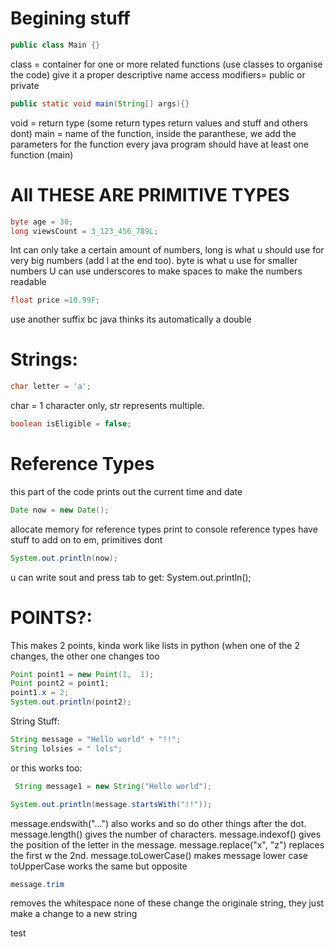 # Begining stuff 

```java
public class Main {}
```
class = container for one or more related functions (use classes to organise the code) give it a proper descriptive name
access modifiers= public or private

```java
public static void main(String[] args){}
```
void = return type (some return types return values and stuff and others dont)
main = name of the function, inside the paranthese, we add the parameters for the function
every java program should have at least one function (main)


# All THESE ARE PRIMITIVE TYPES
```java
byte age = 30;
long viewsCount = 3_123_456_789L;
```
Int can only take a certain amount of numbers, long is what u should use for very big numbers (add l at the end too). byte is what u use for smaller numbers
U can use underscores to make spaces to make the numbers readable
```java
float price =10.99F;
```
use another suffix bc java thinks its automatically a double


# Strings:
```java        
char letter = 'a';
```
char = 1 character only, str represents multiple.

```java
boolean isEligible = false;
```


# Reference Types
this part of the code prints out the current time and date
```java
Date now = new Date();
```
allocate memory for reference types
print to console
reference types have stuff to add on to em, primitives dont
```java     
System.out.println(now);
```

u can write sout and press  tab to get: System.out.println();

# POINTS?:

This makes 2 points, kinda work like lists in python (when one of the 2 changes, the other one changes too

```java
Point point1 = new Point(1,  1);
Point point2 = point1;
point1.x = 2;
System.out.println(point2);
```
String Stuff:
```java
String message = "Hello world" + "!!";
String lolsies = " lols";
```
or this works too:
```java
 String message1 = new String("Hello world");
```

```java
System.out.println(message.startsWith("!!"));
```
message.endswith("...") also works and so do other things after the dot. message.length() gives the number of characters.  message.indexof() gives the position of the letter in the message. message.replace("x", "z") replaces the first w the 2nd.  message.toLowerCase() makes message lower case toUpperCase works the same but opposite
        
```java
message.trim 
```
removes the whitespace
none of these change the originale string, they just make a change to a new string

test